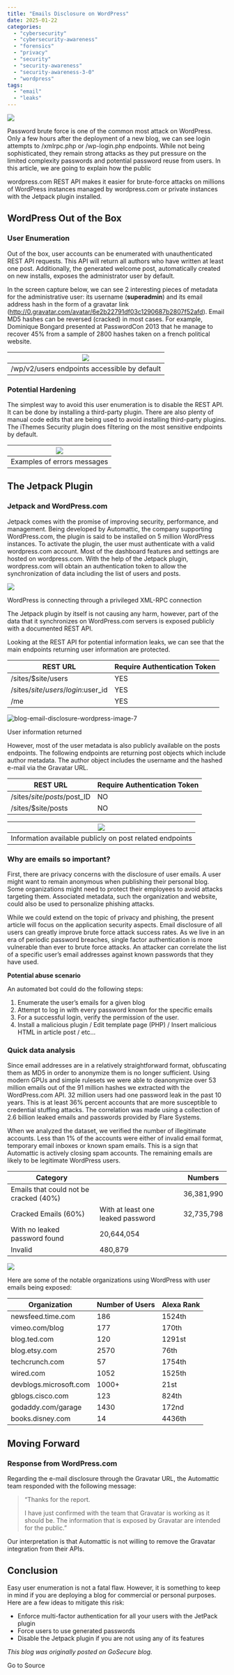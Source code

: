 ```yaml
---
title: "Emails Disclosure on WordPress"
date: 2025-01-22
categories: 
  - "cybersecurity"
  - "cybersecurity-awareness"
  - "forensics"
  - "privacy"
  - "security"
  - "security-awareness"
  - "security-awareness-3-0"
  - "wordpress"
tags: 
  - "email"
  - "leaks"
---
```


![](https://blogger.googleusercontent.com/img/b/R29vZ2xl/AVvXsEgq2xqKk1ubaVqsHfi6sEA09BIrKp0tq5owY7LB4nlg8eNKmroRMqHEqFoTabFGi0ZLEQYie07RtSjDbve08MCwVdLisOINcEcnNfcPkHmWCRgAJXyMBOmDRhEc_o5G-ZRKVnxJbtBiMeaK/s320/blog-email-disclosure-wordpress-image-1%255B1%255D.jpg)

Password brute force is one of the common most attack on WordPress. Only a few hours after the deployment of a new blog, we can see login attempts to /xmlrpc.php or /wp-login.php endpoints. While not being sophisticated, they remain strong attacks as they put pressure on the limited complexity passwords and potential password reuse from users. In this article, we are going to explain how the public

wordpress.com REST API makes it easier for brute-force attacks on millions of WordPress instances managed by wordpress.com or private instances with the Jetpack plugin installed.

  

  

## WordPress Out of the Box

### User Enumeration

Out of the box, user accounts can be enumerated with unauthenticated REST API requests. This API will return all authors who have written at least one post. Additionally, the generated welcome post, automatically created on new installs, exposes the administrator user by default.

In the screen capture below, we can see 2 interesting pieces of metadata for the administrative user: its username (**superadmin**) and its email address hash in the form of a gravatar link (http://0.gravatar.com/avatar/6e2b22791df03c1290687b2807f52afd). Email MD5 hashes can be reversed (cracked) in most cases. For example, Dominique Bongard presented at PasswordCon 2013 that he manage to recover 45% from a sample of 2800 hashes taken on a french political website.

  

| ![](https://blogger.googleusercontent.com/img/b/R29vZ2xl/AVvXsEj8SeEukR5XM2-szWIB0SfmgXas9y3nAcj5mj7jyDOuEC1iJDJ49x7Pp0wuroy3_1kW_qCaIbUSPqhbCfwf6W3uD7qFLCngLofSwUXOq9FxQVqN8F9G6j59kxG61HN9NXIejKDYo0U2sIzX/w640-h502/blog-email-disclosure-wordpress-image-2%255B1%255D.png) |
| --- |
| /wp/v2/users endpoints accessible by default |

  

  

### Potential Hardening

The simplest way to avoid this user enumeration is to disable the REST API. It can be done by installing a third-party plugin. There are also plenty of manual code edits that are being used to avoid installing third-party plugins. The iThemes Security plugin does filtering on the most sensitive endpoints by default.

| ![](https://blogger.googleusercontent.com/img/b/R29vZ2xl/AVvXsEiNxxdPtnWCx8AsyLN3fid3CPBzMJEXvs16qXZBT-vqOTB0-dGKGYLmxFd0RFeBZ8PbR4_uWYCjM5xNysgJrR7FiEzZ6atvlIoS4rc966xSfnWpehwbRrWwb6XaWC36QcXj5WUjSMjfS4pg/w640-h560/blog-email-disclosure-wordpress-image-3%255B1%255D.png) |
| --- |
| Examples of errors messages |

  

## The Jetpack Plugin

### Jetpack and WordPress.com

Jetpack comes with the promise of improving security, performance, and management. Being developed by Automattic, the company supporting WordPress.com, the plugin is said to be installed on 5 million WordPress instances. To activate the plugin, the user must authenticate with a valid wordpress.com account. Most of the dashboard features and settings are hosted on wordpress.com. With the help of the Jetpack plugin, wordpress.com will obtain an authentication token to allow the synchronization of data including the list of users and posts.

![](https://blogger.googleusercontent.com/img/b/R29vZ2xl/AVvXsEhEY_da0NB3JG0GrOGLPo19bl-NVAMOHIEs4P2iEeOy0WmU811pTGqGhXucaNll2wPc1-VG-VmQpdlYWuzl0bVLTAlQpEjfj6gHMvmdSMIIzh-hvQJ6XqG5s7TvKz92X9Byrg_NGD4IYAMM/w640-h506/blog-email-disclosure-wordpress-image-4%255B1%255D.png)

  

WordPress is connecting through a privileged XML-RPC connection

The Jetpack plugin by itself is not causing any harm, however, part of the data that it synchronizes on WordPress.com servers is exposed publicly with a documented REST API.

Looking at the REST API for potential information leaks, we can see that the main endpoints returning user information are protected.

| **REST URL** | **Require Authentication Token** |
| --- | --- |
| /sites/$site/users | YES |
| /sites/$site/users/login:$user\_id | YES |
| /me | YES |

![blog-email-disclosure-wordpress-image-7](https://3akfc19rcxr3p4ohv3z7zzp6-wpengine.netdna-ssl.com/wp-content/uploads/blog-email-disclosure-wordpress-image-7.png "blog-email-disclosure-wordpress-image-7")

User information returned

However, most of the user metadata is also publicly available on the posts endpoints. The following endpoints are returning post objects which include author metadata. The author object includes the username and the hashed e-mail via the Gravatar URL.

| **REST URL** | **Require Authentication Token** |
| --- | --- |
| /sites/$site/posts/$post\_ID | NO |
| /sites/$site/posts | NO |

  

  

| ![](https://blogger.googleusercontent.com/img/b/R29vZ2xl/AVvXsEgQJO2vgSewfmud7D8c91hqxpdbpvvIZ23NAPP4XCr6eAHVAABOYLkP7kegd25tTTGY1sw3dyqJ4GebJjrHvvswQHKFMzZPV6EbqD7ClpvphM6aqQdNxy90FMsoKDkyHijG8IpYnmh4ZCUi/w472-h640/blog-email-disclosure-wordpress-image-5%255B1%255D.png) |
| --- |
|   Information available publicly on post related endpoints   |

  

### Why are emails so important?

First, there are privacy concerns with the disclosure of user emails. A user might want to remain anonymous when publishing their personal blog. Some organizations might need to protect their employees to avoid attacks targeting them. Associated metadata, such the organization and website, could also be used to personalize phishing attacks.

While we could extend on the topic of privacy and phishing, the present article will focus on the application security aspects. Email disclosure of all users can greatly improve brute force attack success rates. As we live in an era of periodic password breaches, single factor authentication is more vulnerable than ever to brute force attacks. An attacker can correlate the list of a specific user’s email addresses against known passwords that they have used.

**Potential abuse scenario**

An automated bot could do the following steps:

1. Enumerate the user’s emails for a given blog
2. Attempt to log in with every password known for the specific emails
3. For a successful login, verify the permission of the user.
4. Install a malicious plugin / Edit template page (PHP) / Insert malicious HTML in article post / etc…

### Quick data analysis

Since email addresses are in a relatively straightforward format, obfuscating them as MD5 in order to anonymize them is no longer sufficient. Using modern GPUs and simple rulesets we were able to deanonymize over 53 million emails out of the 91 million hashes we extracted with the WordPress.com API. 32 million users had one password leak in the past 10 years. This is at least 36% percent accounts that are more susceptible to credential stuffing attacks. The correlation was made using a collection of 2.6 billion leaked emails and passwords provided by Flare Systems.

When we analyzed the dataset, we verified the number of illegitimate accounts. Less than 1% of the accounts were either of invalid email format, temporary email inboxes or known spam emails. This is a sign that Automattic is actively closing spam accounts. The remaining emails are likely to be legitimate WordPress users.

| **Category** |  | **Numbers** |
| --- | --- | --- |
| Emails that could not be cracked (40%) |  | 36,381,990 |
| Cracked Emails (60%) | With at least one leaked password | 32,735,798 |
| With no leaked password found | 20,644,054 |
| Invalid | 480,879 |

  

![](https://blogger.googleusercontent.com/img/b/R29vZ2xl/AVvXsEjD3tppWIOOQuqkx0cLd1VFKfS-M7XzbxQ4d4_tYWpMjHGsWLnQjKXRGFYd9rOUj-cy69ZsTBEenXJMlDWqdNCcyqG3tw4L33w2XhKUFH9PtLFdHD7GbZrSPj3UgxVX6IX6mRk2eVsoQR7-/w640-h440/blog-email-disclosure-wordpress-image-6%255B1%255D.png)

  

Here are some of the notable organizations using WordPress with user emails being exposed:

| **Organization** | **Number of Users** | **Alexa Rank** |
| --- | --- | --- |
| newsfeed.time.com | 186 | 1524th |
| vimeo.com/blog | 177 | 170th |
| blog.ted.com | 120 | 1291st |
| blog.etsy.com | 2570 | 76th |
| techcrunch.com | 57 | 1754th |
| wired.com | 1052 | 1525th |
| devblogs.microsoft.com | 1000+ | 21st |
| gblogs.cisco.com | 123 | 824th |
| godaddy.com/garage | 1430 | 172nd |
| books.disney.com | 14 | 4436th |

## Moving Forward

### Response from WordPress.com

Regarding the e-mail disclosure through the Gravatar URL, the Automattic team responded with the following message:

> “Thanks for the report.
> 
> I have just confirmed with the team that Gravatar is working as it should be. The information that is exposed by Gravatar are intended for the public.”

Our interpretation is that Automattic is not willing to remove the Gravatar integration from their APIs.

## Conclusion

Easy user enumeration is not a fatal flaw. However, it is something to keep in mind if you are deploying a blog for commercial or personal purposes. Here are a few ideas to mitigate this risk:

- Enforce multi-factor authentication for all your users with the JetPack plugin
- Force users to use generated passwords
- Disable the Jetpack plugin if you are not using any of its features

  

_This blog was originally posted on GoSecure blog._

Go to Source
